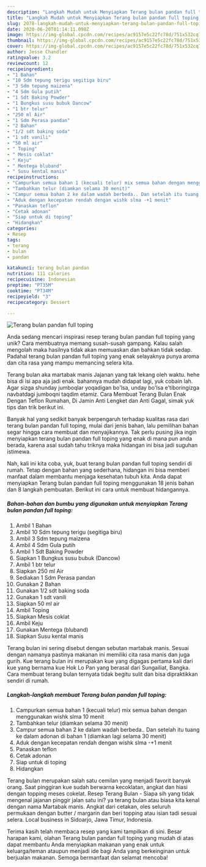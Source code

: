```yaml
---
description: "Langkah Mudah untuk Menyiapkan Terang bulan pandan full toping, Bikin Ngiler"
title: "Langkah Mudah untuk Menyiapkan Terang bulan pandan full toping, Bikin Ngiler"
slug: 2078-langkah-mudah-untuk-menyiapkan-terang-bulan-pandan-full-toping-bikin-ngiler
date: 2020-06-20T01:14:11.098Z
image: https://img-global.cpcdn.com/recipes/ac9157e5c22fc78d/751x532cq70/terang-bulan-pandan-full-toping-foto-resep-utama.jpg
thumbnail: https://img-global.cpcdn.com/recipes/ac9157e5c22fc78d/751x532cq70/terang-bulan-pandan-full-toping-foto-resep-utama.jpg
cover: https://img-global.cpcdn.com/recipes/ac9157e5c22fc78d/751x532cq70/terang-bulan-pandan-full-toping-foto-resep-utama.jpg
author: Jesse Chandler
ratingvalue: 3.2
reviewcount: 12
recipeingredient:
- "1 Bahan"
- "10 Sdm tepung terigu segitiga biru"
- "3 Sdm tepung maizena"
- "4 Sdm Gula putih"
- "1 Sdt Baking Powder"
- "1 Bungkus susu bubuk Dancow"
- "1 btr telur"
- "250 ml Air"
- "1 Sdm Perasa pandan"
- "2 Bahan"
- "1/2 sdt baking soda"
- "1 sdt vanili"
- "50 ml air"
- " Toping"
- " Mesis coklat"
- " Keju"
- " Mentega bluband"
- " Susu kental manis"
recipeinstructions:
- "Campurkan semua bahan 1 (kecuali telur) mix semua bahan dengan menggunakan wishk slma 10 menit"
- "Tambahkan telur (diamkan selama 30 menit)"
- "Campur semua bahan 2 ke dalam wadah berbeda.. Dan setelah itu tuang ke dalam adonan di bahan 1 (diamkan lagi selama 30 menit)"
- "Aduk dengan kecepatan rendah dengan wishk slma -+1 menit"
- "Panaskan teflon"
- "Cetak adonan"
- "Siap untuk di toping"
- "Hidangkan"
categories:
- Resep
tags:
- terang
- bulan
- pandan

katakunci: terang bulan pandan 
nutrition: 111 calories
recipecuisine: Indonesian
preptime: "PT35M"
cooktime: "PT34M"
recipeyield: "3"
recipecategory: Dessert

---
```



![Terang bulan pandan full toping](https://img-global.cpcdn.com/recipes/ac9157e5c22fc78d/751x532cq70/terang-bulan-pandan-full-toping-foto-resep-utama.jpg)

Anda sedang mencari inspirasi resep terang bulan pandan full toping yang unik? Cara membuatnya memang susah-susah gampang. Kalau salah mengolah maka hasilnya tidak akan memuaskan dan bahkan tidak sedap. Padahal terang bulan pandan full toping yang enak selayaknya punya aroma dan cita rasa yang mampu memancing selera kita.

Terang bulan aka martabak manis Jajanan yang tak lekang oleh waktu. hehe bisa di isi apa aja jadi enak. bahannya mudah didapat lagi, yuk cobain lah. Agar sizga shunday jumboqlar yoqadigan bo&#39;lsa, unday bo&#39;lsa e&#39;tiboringizga navbatdagi jumboqni taqdim etamiz. Cara Membuat Terang Bulan Enak Dengan Teflon Rumahan, Di Jamin Anti Lengket dan Anti Gagal, simak yuk tips dan trik berikut ini.

Banyak hal yang sedikit banyak berpengaruh terhadap kualitas rasa dari terang bulan pandan full toping, mulai dari jenis bahan, lalu pemilihan bahan segar hingga cara membuat dan menyajikannya. Tak perlu pusing jika ingin menyiapkan terang bulan pandan full toping yang enak di mana pun anda berada, karena asal sudah tahu triknya maka hidangan ini bisa jadi suguhan istimewa.


Nah, kali ini kita coba, yuk, buat terang bulan pandan full toping sendiri di rumah. Tetap dengan bahan yang sederhana, hidangan ini bisa memberi manfaat dalam membantu menjaga kesehatan tubuh kita. Anda dapat menyiapkan Terang bulan pandan full toping menggunakan 18 jenis bahan dan 8 langkah pembuatan. Berikut ini cara untuk membuat hidangannya.

<!--inarticleads1-->

##### Bahan-bahan dan bumbu yang digunakan untuk menyiapkan Terang bulan pandan full toping:

1. Ambil 1 Bahan
1. Ambil 10 Sdm tepung terigu (segitiga biru)
1. Ambil 3 Sdm tepung maizena
1. Ambil 4 Sdm Gula putih
1. Ambil 1 Sdt Baking Powder
1. Siapkan 1 Bungkus susu bubuk (Dancow)
1. Ambil 1 btr telur
1. Siapkan 250 ml Air
1. Sediakan 1 Sdm Perasa pandan
1. Gunakan 2 Bahan
1. Gunakan 1/2 sdt baking soda
1. Gunakan 1 sdt vanili
1. Siapkan 50 ml air
1. Ambil  Toping
1. Siapkan  Mesis coklat
1. Ambil  Keju
1. Gunakan  Mentega (bluband)
1. Siapkan  Susu kental manis


Terang bulan ini sering disebut dengan sebutan martabak manis. Sesuai dengan namanya pastinya makanan ini memiliki cita rasa manis dan juga gurih. Kue terang bulan ini merupakan kue yang digagas pertama kali dari kue yang bernama kue Hok Lo Pan yang berasal dari Sungailiat, Bangka. Cara membuat terang bulan ternyata tidak begitu sulit dan bisa dipraktikkan sendiri di rumah. 

<!--inarticleads2-->

##### Langkah-langkah membuat Terang bulan pandan full toping:

1. Campurkan semua bahan 1 (kecuali telur) mix semua bahan dengan menggunakan wishk slma 10 menit
1. Tambahkan telur (diamkan selama 30 menit)
1. Campur semua bahan 2 ke dalam wadah berbeda.. Dan setelah itu tuang ke dalam adonan di bahan 1 (diamkan lagi selama 30 menit)
1. Aduk dengan kecepatan rendah dengan wishk slma -+1 menit
1. Panaskan teflon
1. Cetak adonan
1. Siap untuk di toping
1. Hidangkan


Terang bulan merupakan salah satu cemilan yang menjadi favorit banyak orang. Saat pinggiran kue sudah berwarna kecoklatan, angkat dan hiasi dengan topping meses cokelat. Resep Terang Bulan - Siapa sih yang tidak mengenal jajanan pinggir jalan satu ini? ya terang bulan atau biasa kita kenal dengan nama Martabak manis. Angkat dari cetakan, oles seluruh permukaan dengan butter / margarin dan beri topping atau isian tadi sesuai selera. Local business in Sidoarjo, Jawa Timur, Indonesia. 

Terima kasih telah membaca resep yang kami tampilkan di sini. Besar harapan kami, olahan Terang bulan pandan full toping yang mudah di atas dapat membantu Anda menyiapkan makanan yang enak untuk keluarga/teman ataupun menjadi ide bagi Anda yang berkeinginan untuk berjualan makanan. Semoga bermanfaat dan selamat mencoba!

